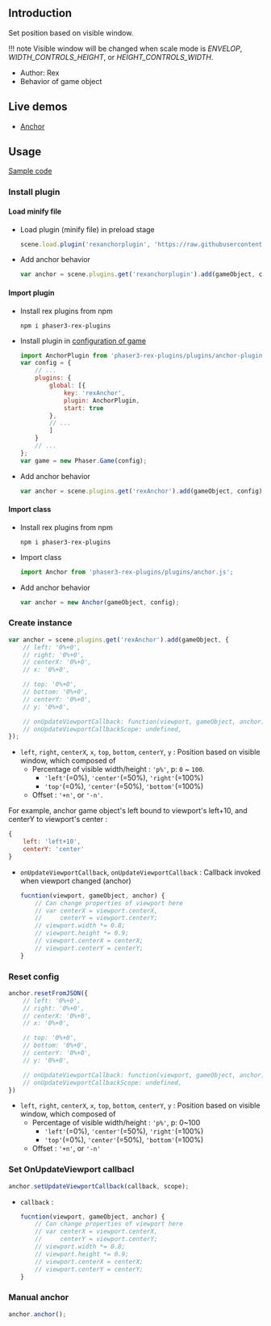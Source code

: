 ## Introduction

Set position based on visible window.

!!! note
    Visible window will be changed when scale mode is *ENVELOP*, *WIDTH_CONTROLS_HEIGHT*, or *HEIGHT_CONTROLS_WIDTH*.

- Author: Rex
- Behavior of game object

## Live demos

- [Anchor](https://codepen.io/rexrainbow/pen/oVxWVB)

## Usage

[Sample code](https://github.com/rexrainbow/phaser3-rex-notes/tree/master/examples/anchor)

### Install plugin

#### Load minify file

- Load plugin (minify file) in preload stage
    ```javascript
    scene.load.plugin('rexanchorplugin', 'https://raw.githubusercontent.com/rexrainbow/phaser3-rex-notes/master/dist/rexanchorplugin.min.js', true);
    ```
- Add anchor behavior
    ```javascript
    var anchor = scene.plugins.get('rexanchorplugin').add(gameObject, config);
    ```

#### Import plugin

- Install rex plugins from npm
    ```
    npm i phaser3-rex-plugins
    ```
- Install plugin in [configuration of game](game.md#configuration)
    ```javascript
    import AnchorPlugin from 'phaser3-rex-plugins/plugins/anchor-plugin.js';
    var config = {
        // ...
        plugins: {
            global: [{
                key: 'rexAnchor',
                plugin: AnchorPlugin,
                start: true
            },
            // ...
            ]
        }
        // ...
    };
    var game = new Phaser.Game(config);
    ```
- Add anchor behavior
    ```javascript
    var anchor = scene.plugins.get('rexAnchor').add(gameObject, config);
    ```

#### Import class

- Install rex plugins from npm
    ```
    npm i phaser3-rex-plugins
    ```
- Import class
    ```javascript
    import Anchor from 'phaser3-rex-plugins/plugins/anchor.js';
    ```
- Add anchor behavior
    ```javascript
    var anchor = new Anchor(gameObject, config);
    ```

### Create instance

```javascript
var anchor = scene.plugins.get('rexAnchor').add(gameObject, {
    // left: '0%+0',
    // right: '0%+0',
    // centerX: '0%+0',
    // x: '0%+0',

    // top: '0%+0',
    // bottom: '0%+0',
    // centerY: '0%+0',
    // y: '0%+0',

    // onUpdateViewportCallback: function(viewport, gameObject, anchor) {}
    // onUpdateViewportCallbackScope: undefined,
});
```

- `left`, `right`, `centerX`, `x`, `top`, `bottom`, `centerY`, `y` : Position based on visible window, which composed of
    - Percentage of visible width/height : `'p%'`, p: `0` ~ `100`.
        - `'left'`(=0%), `'center'`(=50%), `'right'`(=100%)
        - `'top'`(=0%), `'center'`(=50%), `'bottom'`(=100%)
    - Offset : `'+n'`, or `'-n'`.

For example, anchor game object's left bound to viewport's left+10, and centerY to viewport's center :

```javascript
{
    left: 'left+10',
    centerY: 'center'
}
```

- `onUpdateViewportCallback`, `onUpdateViewportCallback` : Callback invoked when viewport changed (anchor)
    ```javascript
    fucntion(viewport, gameObject, anchor) {
        // Can change properties of viewport here
        // var centerX = viewport.centerX,
        //     centerY = viewport.centerY;
        // viewport.width *= 0.8;
        // viewport.height *= 0.9;
        // viewport.centerX = centerX;
        // viewport.centerY = centerY;
    }
    ```

### Reset config

```javascript
anchor.resetFromJSON({
    // left: '0%+0',
    // right: '0%+0',
    // centerX: '0%+0',
    // x: '0%+0',

    // top: '0%+0',
    // bottom: '0%+0',
    // centerY: '0%+0',
    // y: '0%+0',

    // onUpdateViewportCallback: function(viewport, gameObject, anchor) {}
    // onUpdateViewportCallbackScope: undefined,
})
```

- `left`, `right`, `centerX`, `x`, `top`, `bottom`, `centerY`, `y` : Position based on visible window, which composed of
    - Percentage of visible width/height : `'p%'`, p: 0~100
        - `'left'`(=0%), `'center'`(=50%), `'right'`(=100%)
        - `'top'`(=0%), `'center'`(=50%), `'bottom'`(=100%)
    - Offset : `'+n'`, or `'-n'`

### Set OnUpdateViewport callbacl

```javascript
anchor.setUpdateViewportCallback(callback, scope);
```

- `callback` : 
    ```javascript
    fucntion(viewport, gameObject, anchor) {
        // Can change properties of viewport here
        // var centerX = viewport.centerX,
        //     centerY = viewport.centerY;
        // viewport.width *= 0.8;
        // viewport.height *= 0.9;
        // viewport.centerX = centerX;
        // viewport.centerY = centerY;
    }
    ```

### Manual anchor

```javascript
anchor.anchor();
```